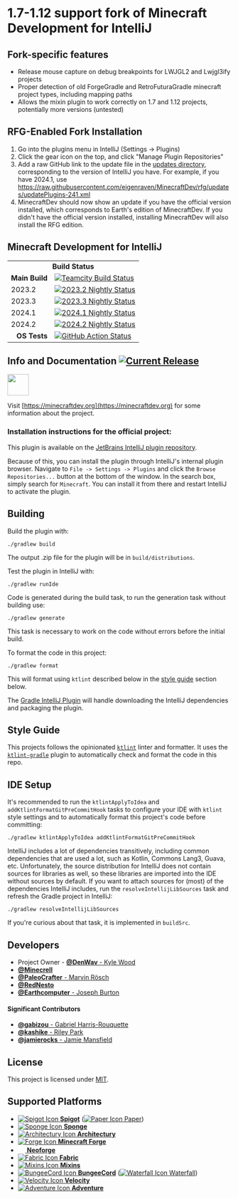 1.7-1.12 support fork of Minecraft Development for IntelliJ
==================================

Fork-specific features
----------------------

- Release mouse capture on debug breakpoints for LWJGL2 and Lwjgl3ify projects
- Proper detection of old ForgeGradle and RetroFuturaGradle minecraft project types, including mapping paths
- Allows the mixin plugin to work correctly on 1.7 and 1.12 projects, potentially more versions (untested)

RFG-Enabled Fork Installation
------------

1. Go into the plugins menu in IntelliJ (Settings -> Plugins)
1. Click the gear icon on the top, and click "Manage Plugin Repositories"
1. Add a raw GitHub link to the update file in the [updates directory](https://github.com/eigenraven/MinecraftDev/tree/rfg/updates), corresponding to the version of IntelliJ you have. For example, if you have 2024.1, use https://raw.githubusercontent.com/eigenraven/MinecraftDev/rfg/updates/updatePlugins-241.xml
1. MinecraftDev should now show an update if you have the official version installed, which corresponds to Earth's edition of MinecraftDev. If you didn't have the official version installed, installing MinecraftDev will also install the RFG edition.


Minecraft Development for IntelliJ
----------------------------------

<table>
    <tr>
        <td align="center" colspan="3"><b>Build Status</b></td>
    </tr>
    <tr>
        <td align="right"><b>Main Build</b></td>
        <td colspan="2"><a href="https://ci.mcdev.io/viewType.html?buildTypeId=MinecraftDev_Build"><img src="https://ci.mcdev.io/app/rest/builds/buildType:(id:MinecraftDev_Build)/statusIcon.svg" alt="Teamcity Build Status" /></a></td>
    </tr>
    <tr>
        <td align="left">2023.2</td>
        <td align="left"><a href="https://ci.mcdev.io/viewType.html?buildTypeId=MinecraftDev_Nightly_20232"><img src="https://ci.mcdev.io/app/rest/builds/buildType:(id:MinecraftDev_Nightly_20232)/statusIcon.svg" alt="2023.2 Nightly Status" /></a></td>
    </tr>
    <tr>
        <td align="left">2023.3</td>
        <td align="left"><a href="https://ci.mcdev.io/viewType.html?buildTypeId=MinecraftDev_Nightly_20233"><img src="https://ci.mcdev.io/app/rest/builds/buildType:(id:MinecraftDev_Nightly_20233)/statusIcon.svg" alt="2023.3 Nightly Status" /></a></td>
    </tr>
    <tr>
        <td align="left">2024.1</td>
        <td align="left"><a href="https://ci.mcdev.io/viewType.html?buildTypeId=MinecraftDev_Nightly_20241"><img src="https://ci.mcdev.io/app/rest/builds/buildType:(id:MinecraftDev_Nightly_20241)/statusIcon.svg" alt="2024.1 Nightly Status" /></a></td>
    </tr>
    <tr>
        <td align="left">2024.2</td>
        <td align="left"><a href="https://ci.mcdev.io/viewType.html?buildTypeId=MinecraftDev_Nightly_20242"><img src="https://ci.mcdev.io/app/rest/builds/buildType:(id:MinecraftDev_Nightly_20242)/statusIcon.svg" alt="2024.2 Nightly Status" /></a></td>
    </tr>
    <tr>
        <td align="right"><b>OS Tests</b></td>
        <td align="left" colspan="2">
            <a href="https://github.com/minecraft-dev/MinecraftDev/actions?query=workflow%3A%22Test%22"><img src="https://github.com/minecraft-dev/MinecraftDev/workflows/Test/badge.svg?branch=dev&event=push" alt="GitHub Action Status" /></a>
         </td>
    </tr>
</table>

Info and Documentation [![Current Release](https://img.shields.io/badge/release-1.8.0-orange.svg?style=flat-square)](https://plugins.jetbrains.com/plugin/8327)
----------------------

<a href="https://discord.gg/j6UNcfr"><img src="https://i.imgur.com/JXu9C1G.png" height="48px"></img></a>

Visit [https://minecraftdev.org](https://minecraftdev.org) for some information about the project.


### Installation instructions for the official project:

This plugin is available on the [JetBrains IntelliJ plugin repository](https://plugins.jetbrains.com/plugin/8327).

Because of this, you can install the plugin through IntelliJ's internal plugin browser. Navigate to
`File -> Settings -> Plugins` and click the `Browse Repositories...` button at the bottom of the window. In the search
box, simply search for `Minecraft`. You can install it from there and restart IntelliJ to activate the plugin.

Building
--------

Build the plugin with:

`./gradlew build`

The output .zip file for the plugin will be in `build/distributions`.

Test the plugin in IntelliJ with:

`./gradlew runIde`

Code is generated during the build task, to run the generation task without building use:

`./gradlew generate`

This task is necessary to work on the code without errors before the initial build.

To format the code in this project:

`./gradlew format`

This will format using `ktlint` described below in the [style guide](#style-guide) section below.

The [Gradle IntelliJ Plugin](https://github.com/JetBrains/gradle-intellij-plugin)
will handle downloading the IntelliJ dependencies and packaging the
plugin.

Style Guide
-----------

This projects follows the opinionated [`ktlint`](https://ktlint.github.io/) linter and formatter. It uses the
[`ktlint-gradle`](https://github.com/jlleitschuh/ktlint-gradle) plugin to automatically check and format the code in
this repo.

IDE Setup
---------

It's recommended to run the `ktlintApplyToIdea` and `addKtlintFormatGitPreCommitHook` tasks to configure your
IDE with `ktlint` style settings and to automatically format this project's code before committing:

```
./gradlew ktlintApplyToIdea addKtlintFormatGitPreCommitHook
```

IntelliJ includes a lot of dependencies transitively, including common dependencies that are used a lot, such as Kotlin,
Commons Lang3, Guava, etc. Unfortunately, the source distribution for IntelliJ does not contain sources for libraries as
well, so these libraries are imported into the IDE without sources by default. If you want to attach sources for (most)
of the dependencies IntelliJ includes, run the `resolveIntellijLibSources` task and refresh the Gradle project in
IntelliJ:

```
./gradlew resolveIntellijLibSources
```

If you're curious about that task, it is implemented in `buildSrc`.

Developers
----------

- Project Owner - [**@DenWav** - Kyle Wood](https://github.com/DenWav)
- [**@Minecrell**](https://github.com/Minecrell)
- [**@PaleoCrafter** - Marvin Rösch](https://github.com/PaleoCrafter)
- [**@RedNesto**](https://github.com/RedNesto)
- [**@Earthcomputer** - Joseph Burton](https://github.com/Earthcomputer)

#### **Significant Contributors**

- [**@gabizou** - Gabriel Harris-Rouquette](https://github.com/gabizou)
- [**@kashike** - Riley Park](https://github.com/kashike)
- [**@jamierocks** - Jamie Mansfield](https://github.com/jamierocks)

License
-------

This project is licensed under [MIT](license.txt).

Supported Platforms
-------------------

- [![Spigot Icon](src/main/resources/assets/icons/platform/Spigot.png?raw=true) **Spigot**](https://spigotmc.org/) ([![Paper Icon](src/main/resources/assets/icons/platform/Paper.png?raw=true) Paper](https://papermc.io/))
- [![Sponge Icon](src/main/resources/assets/icons/platform/Sponge_dark.png?raw=true) **Sponge**](https://www.spongepowered.org/)
- [![Architectury Icon](src/main/resources/assets/icons/platform/Architectury.png?raw=true) **Architectury**](https://github.com/architectury/architectury-api)
- [![Forge Icon](src/main/resources/assets/icons/platform/Forge.png?raw=true) **Minecraft Forge**](https://forums.minecraftforge.net/)
- <a href="https://neoforged.net/"><img src="src/main/resources/assets/icons/platform/NeoForge.png?raw=true" width="16" height="16"/> <b>Neoforge</b><a/>
- [![Fabric Icon](src/main/resources/assets/icons/platform/Fabric.png?raw=true) **Fabric**](https://fabricmc.net)
- [![Mixins Icon](src/main/resources/assets/icons/platform/Mixins_dark.png?raw=true) **Mixins**](https://github.com/SpongePowered/Mixin)
- [![BungeeCord Icon](src/main/resources/assets/icons/platform/BungeeCord.png?raw=true) **BungeeCord**](https://www.spigotmc.org/wiki/bungeecord/) ([![Waterfall Icon](src/main/resources/assets/icons/platform/Waterfall.png?raw=true) Waterfall](https://github.com/PaperMC/Waterfall))
- [![Velocity Icon](src/main/resources/assets/icons/platform/Velocity.png?raw=true) **Velocity**](https://velocitypowered.com/)
- [![Adventure Icon](src/main/resources/assets/icons/platform/Adventure.png?raw=true) **Adventure**](https://kyori.net/)
